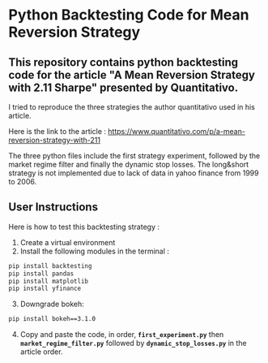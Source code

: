 # Python Backtesting Code for Mean Reversion Strategy

## This repository contains python backtesting code for the article "A Mean Reversion Strategy with 2.11 Sharpe" presented by Quantitativo. 

I tried to reproduce the three strategies the author quantitativo used in his article. 

Here is the link to the article : https://www.quantitativo.com/p/a-mean-reversion-strategy-with-211

The three python files include the first strategy experiment, followed by the market regime filter and finally the dynamic stop losses. The long&short strategy is not implemented due to lack of data in yahoo finance from 1999 to 2006.


## User Instructions
Here is how to test this backtesting strategy : 
1. Create a virtual environment
2. Install the following modules in the terminal : 
```bash
pip install backtesting
pip install pandas
pip install matplotlib
pip install yfinance
```
3. Downgrade bokeh:
```bash
pip install bokeh==3.1.0
```
4. Copy and paste the code, in order, **`first_experiment.py`** then   **`market_regime_filter.py`** followed by **`dynamic_stop_losses.py`** in the article order.
